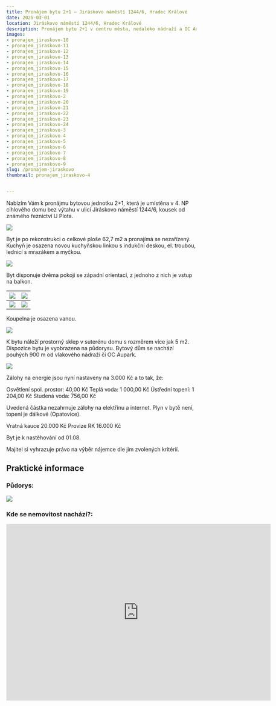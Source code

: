 ```yaml
---
title: Pronájem bytu 2+1 – Jiráskovo náměstí 1244/6, Hradec Králové
date: 2025-03-01
location: Jiráskovo náměstí 1244/6, Hradec Králové
description: Pronájem bytu 2+1 v centru města, nedaleko nádraží a OC Aupark
images:
- pronajem_jiraskovo-10
- pronajem_jiraskovo-11
- pronajem_jiraskovo-12
- pronajem_jiraskovo-13
- pronajem_jiraskovo-14
- pronajem_jiraskovo-15
- pronajem_jiraskovo-16
- pronajem_jiraskovo-17
- pronajem_jiraskovo-18
- pronajem_jiraskovo-19
- pronajem_jiraskovo-2
- pronajem_jiraskovo-20
- pronajem_jiraskovo-21
- pronajem_jiraskovo-22
- pronajem_jiraskovo-23
- pronajem_jiraskovo-24
- pronajem_jiraskovo-3
- pronajem_jiraskovo-4
- pronajem_jiraskovo-5
- pronajem_jiraskovo-6
- pronajem_jiraskovo-7
- pronajem_jiraskovo-8
- pronajem_jiraskovo-9
slug: /pronajem-jiraskovo
thumbnail: pronajem_jiraskovo-4


---
```


Nabízím Vám k pronájmu bytovou jednotku 2+1, která je umístěna v 4. NP cihlového domu bez výtahu v ulici Jiráskovo náměstí 1244/6, kousek od známého řeznictví U Plota. 

![](https://res.cloudinary.com/dgnpeadbj/image/upload/v1754809194/pronajem_jiraskovo-3.jpg)

Byt je po rekonstrukci o celkové ploše 62,7 m2 a pronajímá se nezařízený. Kuchyň je osazena novou kuchyňskou linkou s indukční deskou, el. troubou, lednicí s mrazákem a myčkou. 

![](https://res.cloudinary.com/dgnpeadbj/image/upload/v1754809206/pronajem_jiraskovo-10.jpg)

Byt disponuje dvěma pokoji se západní orientací, z jednoho z nich je vstup na balkon. 

| ![](https://res.cloudinary.com/dgnpeadbj/image/upload/v1754809223/pronajem_jiraskovo-18.jpg) | ![](https://res.cloudinary.com/dgnpeadbj/image/upload/v1754809218/pronajem_jiraskovo-16.jpg) |
| -------------------------------------------------------------------------------------------- | -------------------------------------------------------------------------------------------- |
| ![](https://res.cloudinary.com/dgnpeadbj/image/upload/v1754809202/pronajem_jiraskovo-8.jpg)  | ![](https://res.cloudinary.com/dgnpeadbj/image/upload/v1754809204/pronajem_jiraskovo-9.jpg)  |

Koupelna je osazena vanou.

![](https://res.cloudinary.com/dgnpeadbj/image/upload/v1754809214/pronajem_jiraskovo-14.jpg)

K bytu náleží prostorný sklep v suterénu domu s rozměrem více jak 5 m2. Dispozice bytu je vyobrazena na půdorysu. Bytový dům se nachází pouhých 900 m od vlakového nádraží či OC Aupark. 

![](https://res.cloudinary.com/dgnpeadbj/image/upload/v1754809197/pronajem_jiraskovo-5.jpg)

Zálohy na energie jsou nyní nastaveny na 3.000 Kč a to tak, že:

Osvětlení spol. prostor: 40,00 Kč
Teplá voda: 1 000,00 Kč
Ústřední topení: 1 204,00 Kč
Studená voda: 756,00 Kč

Uvedená částka nezahrnuje zálohy na elektřinu a internet. Plyn v bytě není, topení je dálkové (Opatovice).

Vratná kauce 20.000 Kč
Provize RK 16.000 Kč

Byt je k nastěhování od 01.08.

Majitel si vyhrazuje právo na výběr nájemce dle jím zvolených kritérií.

## Praktické informace

### Půdorys:

![](https://res.cloudinary.com/dgnpeadbj/image/upload/v1754809200/pronajem_jiraskovo-7.png)

### Kde se nemovitost nachází?:

<iframe style="border:none" src="https://mapy.com/s/cemaduvutu" width="700" height="466" frameborder="0"></iframe>
